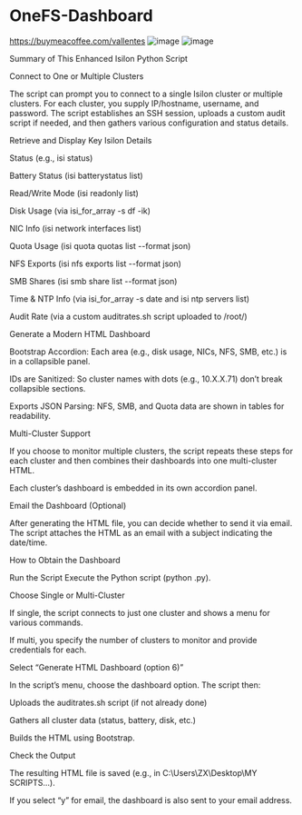 # OneFS-Dashboard
https://buymeacoffee.com/vallentes
![image](https://github.com/user-attachments/assets/15406cf7-86f5-469f-b2d2-6923e67c0517)
![image](https://github.com/user-attachments/assets/3e78d593-901f-4d2c-8ebd-87db63001384)




Summary of This Enhanced Isilon Python Script

Connect to One or Multiple Clusters

The script can prompt you to connect to a single Isilon cluster or multiple clusters. For each cluster, you supply IP/hostname, username, and password. The script establishes an SSH session, uploads a custom audit script if needed, and then gathers various configuration and status details.

Retrieve and Display Key Isilon Details

Status (e.g., isi status)

Battery Status (isi batterystatus list)

Read/Write Mode (isi readonly list)

Disk Usage (via isi_for_array -s df -ik)

NIC Info (isi network interfaces list)

Quota Usage (isi quota quotas list --format json)

NFS Exports (isi nfs exports list --format json)

SMB Shares (isi smb share list --format json)

Time & NTP Info (via isi_for_array -s date and isi ntp servers list)

Audit Rate (via a custom auditrates.sh script uploaded to /root/)

Generate a Modern HTML Dashboard

Bootstrap Accordion: Each area (e.g., disk usage, NICs, NFS, SMB, etc.) is in a collapsible panel.

IDs are Sanitized: So cluster names with dots (e.g., 10.X.X.71) don’t break collapsible sections.

Exports JSON Parsing: NFS, SMB, and Quota data are shown in tables for readability.

Multi-Cluster Support

If you choose to monitor multiple clusters, the script repeats these steps for each cluster and then combines their dashboards into one multi-cluster HTML.

Each cluster’s dashboard is embedded in its own accordion panel.

Email the Dashboard (Optional)

After generating the HTML file, you can decide whether to send it via email. The script attaches the HTML as an email with a subject indicating the date/time.


How to Obtain the Dashboard


Run the Script
Execute the Python script (python <scriptname>.py).

Choose Single or Multi-Cluster

If single, the script connects to just one cluster and shows a menu for various commands.

If multi, you specify the number of clusters to monitor and provide credentials for each.

Select “Generate HTML Dashboard (option 6)”

In the script’s menu, choose the dashboard option. The script then:

Uploads the auditrates.sh script (if not already done)

Gathers all cluster data (status, battery, disk, etc.)

Builds the HTML using Bootstrap.

Check the Output

The resulting HTML file is saved (e.g., in C:\Users\ZX\Desktop\MY SCRIPTS\...).

If you select “y” for email, the dashboard is also sent to your email address.
